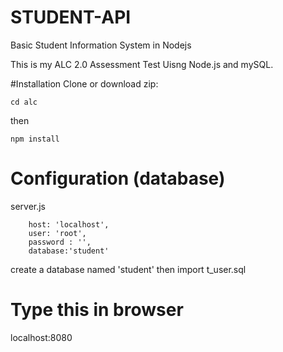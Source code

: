 # STUDENT-API
Basic Student Information System in Nodejs

This is my ALC 2.0 Assessment Test Uisng Node.js and mySQL.

#Installation
Clone or download zip:

    cd alc

then

    npm install

# Configuration (database)
server.js

        host: 'localhost',
        user: 'root',
        password : '',
        database:'student'	

create a database named 'student' then import t_user.sql

# Type this in browser
 localhost:8080
